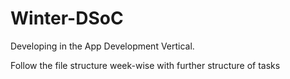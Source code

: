 # Winter-DSoC
Developing in the App Development Vertical.


Follow the file structure week-wise with further structure of tasks
